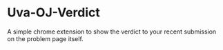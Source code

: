 # Uva-OJ-Verdict
A simple chrome extension to show the verdict to your recent submission on the problem page itself. 
